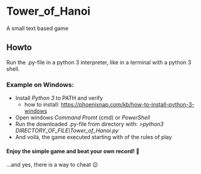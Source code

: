 # Tower_of_Hanoi
A small text based game

## Howto
Run the .py-file in a python 3 interpreter, like in a terminal with a python 3 shell.

### Example on Windows:

* Install _Python 3_ to PATH and verify
  * how to install: https://phoenixnap.com/kb/how-to-install-python-3-windows
* Open windows _Command Promt_ (cmd) or _PowerShell_
* Run the downloaded .py-file from directory with: _>python3 DIRECTORY_OF_FILE\Tower_of_Hanoi.py_
* And voilà, the game executed starting with of the rules of play

#### **Enjoy the simple game and beat your own record! :metal:**

...and yes, there is a way to cheat :wink:
